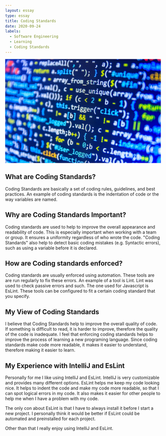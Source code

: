 ```yaml
---
layout: essay
type: essay
title: Coding Standards
date: 2020-09-24
labels:
  - Software Engineering
  - Learning
  - Coding Standards
---
```


<img class="ui centered medium image" src="../images/A-sigh-of-relief.jpg">


## What are Coding Standards?
Coding Standards are basically a set of coding rules, guidelines, and best practices. An example of coding standards is the indentation of code or the way variables are named.

## Why are Coding Standards Important?
Coding standards are used to help to improve the overall appearance and readability of code. This is especially important when working with a team or group. It ensures a uniformity regardless of who wrote the code. "Coding Standards" also help to detect basic coding mistakes (e.g. Syntactic errors), such as using a variable before it is declared.
 
## How are Coding standards enforced?
Coding standards are usually enforced using automation. These tools are are run regularly to fix these errors. An example of a tool is Lint. Lint was used to check passive errors and such. The one used for Javascript is EsLint. These tools can be configured to fit a certain coding standard that you specify.

## My View of Coding Standards
I believe that Coding Standards help to improve the overall quality of code. If something is difficult to read, it is harder to improve, therefore the quality of the code is inadequate. I feel that enforcing coding standards helps to improve the process of learning a new programing language. Since coding standards make code more readable, it makes it easier to understand, therefore making it easier to learn.

## My Experience with IntelliJ and EsLint
Personally for me I like using IntelliJ and EsLint. IntelliJ is very customizable and provides many different options. EsLint helps me keep my code looking nice. It helps to indent the code and make my code more readable, so that I can spot logical errors in my code. It also makes it easier for other people to help me when I have a problem with my code.

The only con about EsLint is that I have to always install it before I start a new project. I personally think it would be better if EsLint could be automated and preinstalled for each project.

Other than that I really enjoy using IntelliJ and EsLint.

